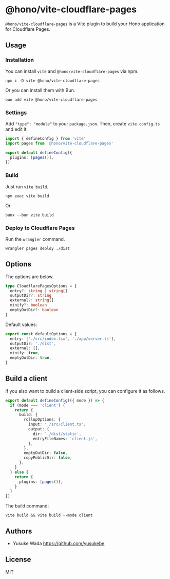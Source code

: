 # @hono/vite-cloudflare-pages

`@hono/vite-cloudflare-pages` is a Vite plugin to build your Hono application for Cloudflare Pages.

## Usage

### Installation

You can install `vite` and `@hono/vite-cloudflare-pages` via npm.

```plain
npm i -D vite @hono/vite-cloudflare-pages
```

Or you can install them with Bun.

```plain
bun add vite @hono/vite-cloudflare-pages
```

### Settings

Add `"type": "module"` to your `package.json`. Then, create `vite.config.ts` and edit it.

```ts
import { defineConfig } from 'vite'
import pages from '@hono/vite-cloudflare-pages'

export default defineConfig({
  plugins: [pages()],
})
```

### Build

Just run `vite build`.

```text
npm exec vite build
```

Or

```text
bunx --bun vite build
```

### Deploy to Cloudflare Pages

Run the `wrangler` command.

```text
wrangler pages deploy ./dist
```

## Options

The options are below.

```ts
type CloudflarePagesOptions = {
  entry?: string | string[]
  outputDir?: string
  external?: string[]
  minify?: boolean
  emptyOutDir?: boolean
}
```

Default values:

```ts
export const defaultOptions = {
  entry: ['./src/index.tsx', './app/server.ts'],
  outputDir: './dist',
  external: [],
  minify: true,
  emptyOutDir: true,
}
```

## Build a client

If you also want to build a client-side script, you can configure it as follows.

```ts
export default defineConfig(({ mode }) => {
  if (mode === 'client') {
    return {
      build: {
        rollupOptions: {
          input: './src/client.ts',
          output: {
            dir: './dist/static',
            entryFileNames: 'client.js',
          },
        },
        emptyOutDir: false,
        copyPublicDir: false,
      },
    }
  } else {
    return {
      plugins: [pages()],
    }
  }
})
```

The build command:

```text
vite build && vite build --mode client
```

## Authors

- Yusuke Wada <https://github.com/yusukebe>

## License

MIT
